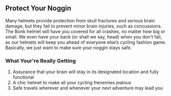 ## Protect Your Noggin

Many helmets provide protection from skull fractures and serious brain damage, but they fail to prevent minor brain injuries, such as concussions. The Bonk helmet will have you covered for all crashes, no matter how big or small. We even have your back (or shall we say, head) when you don’t fall, as our helmets will keep you ahead of everyone else’s cycling fashion game. Basically, we just want to make sure your noggin stays safe.

### What Your're Really Getting
  1. Assurance that your brain will stay in its designated location and fully functional
  2. A chic helmet to make all your cycling frenemies jealous
  3. Safe travels wherever and whenever your next adventure may lead you

